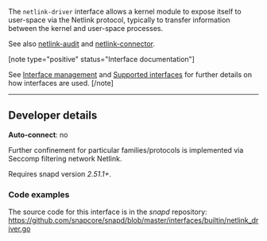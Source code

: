 The `netlink-driver` interface allows a kernel module to expose itself to user-space via the Netlink protocol, typically to transfer information between the kernel and user-space processes.

See also [netlink-audit](/t/the-netlink-audit-interface/7878) and [netlink-connector](/t/the-netlink-connector-interface/7879).

[note type="positive" status="Interface documentation"]

See [Interface management](/t/interface-management/6154) and [Supported interfaces](/t/supported-interfaces/7744) for further details on how interfaces are used.
[/note]

---

<h2 id='heading--dev-details'>Developer details </h2>

**Auto-connect**: no

Further confinement for particular families/protocols is implemented via Seccomp filtering network Netlink.

Requires snapd version _2.51.1+_.

<h3 id='heading-code'>Code examples</h3>

The source code for this interface is in the *snapd* repository:
<https://github.com/snapcore/snapd/blob/master/interfaces/builtin/netlink_driver.go>